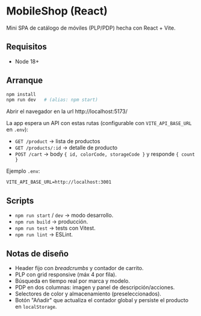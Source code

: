 # MobileShop (React)

Mini SPA de catálogo de móviles (PLP/PDP) hecha con React + Vite.

## Requisitos

- Node 18+

## Arranque

```bash
npm install
npm run dev   # (alias: npm start)
```

Abrir el navegador en la url http://localhost:5173/

La app espera un API con estas rutas (configurable con `VITE_API_BASE_URL` en `.env`):

- `GET /product` → lista de productos
- `GET /products/:id` → detalle de producto
- `POST /cart` → body `{ id, colorCode, storageCode }` y responde `{ count }`

Ejemplo `.env`:

```
VITE_API_BASE_URL=http://localhost:3001
```

## Scripts

- `npm run start` / `dev` → modo desarrollo.
- `npm run build` → producción.
- `npm run test` → tests con Vitest.
- `npm run lint` → ESLint.

## Notas de diseño

- Header fijo con _breadcrumbs_ y contador de carrito.
- PLP con grid responsive (máx 4 por fila).
- Búsqueda en tiempo real por marca y modelo.
- PDP en dos columnas: imagen y panel de descripción/acciones.
- Selectores de color y almacenamiento (preseleccionados).
- Botón "Añadir" que actualiza el contador global y persiste el producto en `localStorage`.
